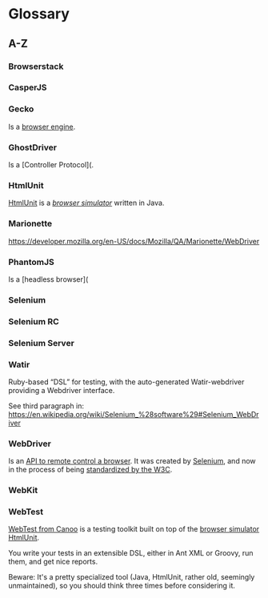 # Glossary

## A-Z

### Browserstack

### CasperJS

### Gecko

Is a [browser engine](clients.md#browser-engine).

### GhostDriver

Is a [Controller Protocol](.

### HtmlUnit

[HtmlUnit](https://en.wikipedia.org/wiki/HtmlUnit) is a *[browser simulator](clients.md#browser-simulators)* written in Java.

### Marionette

https://developer.mozilla.org/en-US/docs/Mozilla/QA/Marionette/WebDriver

### PhantomJS

Is a [headless browser](

### Selenium

### Selenium RC

### Selenium Server

### Watir

Ruby-based “DSL” for testing, with the auto-generated Watir-webdriver providing a Webdriver interface.


See third paragraph in: https://en.wikipedia.org/wiki/Selenium_%28software%29#Selenium_WebDriver

### WebDriver

Is an [API to remote control a browser](#remote-control-apis). It was created by [Selenium](#selenium), and now in the process of being [standardized by the W3C](https://w3c.github.io/webdriver/webdriver-spec.html).

### WebKit

### WebTest

[WebTest from Canoo](http://webtest.canoo.com/webtest/manual/WebTestHome.html) is a testing toolkit built on top of the [browser simulator](clients.md#browser-simulators) [HtmlUnit](#htmlunit).

You write your tests in an extensible DSL, either in Ant XML or Groovy, run them, and get nice reports.

Beware: It's a pretty specialized tool (Java, HtmlUnit, rather old, seemingly unmaintained), so you should think three times before considering it.
